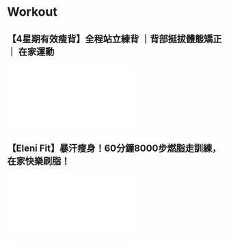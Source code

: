 # Workout

## 【4星期有效瘦背】全程站立練背 ｜背部挺拔體態矯正 ｜ 在家運動

<div class='embed-container'>
  <iframe src='//player.bilibili.com/player.html?isOutside=true&aid=255079120&bvid=BV1CY411E7JN&cid=558385191&p=1' frameborder='0' allow='accelerometer; autoplay; encrypted-media; gyroscope; picture-in-picture' allowfullscreen></iframe>
</div>

## 【Eleni Fit】暴汗瘦身！60分鐘8000步燃脂走訓練，在家快樂刷脂！

<div class='embed-container'>
  <iframe src='//player.bilibili.com/player.html?isOutside=true&aid=1805868648&bvid=BV1Kb421p7i8&cid=1595623439&p=1' frameborder='0' allow='accelerometer; autoplay; encrypted-media; gyroscope; picture-in-picture' allowfullscreen></iframe>
</div>
